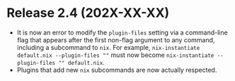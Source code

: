 # Release 2.4 (202X-XX-XX)

  - It is now an error to modify the `plugin-files` setting via a
    command-line flag that appears after the first non-flag argument
    to any command, including a subcommand to `nix`. For example,
    `nix-instantiate default.nix --plugin-files ""` must now become
    `nix-instantiate --plugin-files "" default.nix`.
  - Plugins that add new `nix` subcommands are now actually respected.

